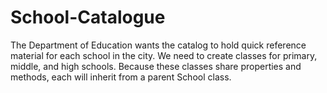 # School-Catalogue
The Department of Education wants the catalog to hold quick reference material for each school in the city.  We need to create classes for primary, middle, and high schools. Because these classes share properties and methods, each will inherit from a parent School class. 

